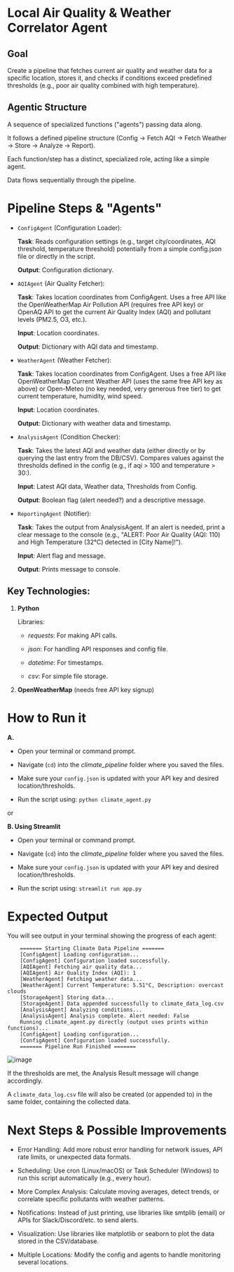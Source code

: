 # Local Air Quality & Weather Correlator Agent

## Goal

Create a pipeline that fetches current air quality and weather data for a specific location, stores it, and checks if conditions exceed predefined thresholds (e.g., poor air quality combined with high temperature).

## Agentic Structure

A sequence of specialized functions ("agents") passing data along.

It follows a defined pipeline structure (Config -> Fetch AQI -> Fetch Weather -> Store -> Analyze -> Report).

Each function/step has a distinct, specialized role, acting like a simple agent.

Data flows sequentially through the pipeline.


# Pipeline Steps & "Agents"

- `ConfigAgent` (Configuration Loader):
    
    **Task**: Reads configuration settings (e.g., target city/coordinates, AQI threshold, temperature threshold) potentially from a simple config.json file or directly in the script.
    
    **Output**: Configuration dictionary.

- `AQIAgent` (Air Quality Fetcher):

    **Task**: Takes location coordinates from ConfigAgent. Uses a free API like the OpenWeatherMap Air Pollution API (requires free API key) or OpenAQ API to get the current Air Quality Index (AQI) and pollutant levels (PM2.5, O3, etc.).
    
    **Input**: Location coordinates.
    
    **Output**: Dictionary with AQI data and timestamp.

- `WeatherAgent` (Weather Fetcher):

    **Task**: Takes location coordinates from ConfigAgent. Uses a free API like OpenWeatherMap Current Weather API (uses the same free API key as above) or Open-Meteo (no key needed, very generous free tier) to get current temperature, humidity, wind speed.
    
    **Input**: Location coordinates.
    
    **Output**: Dictionary with weather data and timestamp.

- `AnalysisAgent` (Condition Checker):

    **Task**: Takes the latest AQI and weather data (either directly or by querying the last entry from the DB/CSV). Compares values against the thresholds defined in the config (e.g., if aqi > 100 and temperature > 30:).
    
    **Input**: Latest AQI data, Weather data, Thresholds from Config.
    
    **Output**: Boolean flag (alert needed?) and a descriptive message.

- `ReportingAgent` (Notifier):
    
    **Task**: Takes the output from AnalysisAgent. If an alert is needed, print a clear message to the console (e.g., "ALERT: Poor Air Quality (AQI: 110) and High Temperature (32°C) detected in [City Name]!").
    
    **Input**: Alert flag and message.

    **Output**: Prints message to console.


## Key Technologies:

1. **Python**

    Libraries:

    - *requests*: For making API calls.

    - *json*: For handling API responses and config file.

    - *datetime*: For timestamps.

    - *csv*: For simple file storage.


2. **OpenWeatherMap** (needs free API key signup)


# How to Run it

**A.** 

- Open your terminal or command prompt.

- Navigate (`cd`) into the *climate_pipeline* folder where you saved the files.

- Make sure your `config.json` is updated with your API key and desired location/thresholds.

- Run the script using: `python climate_agent.py`

or

**B. Using Streamlit**

- Open your terminal or command prompt.

- Navigate (`cd`) into the *climate_pipeline* folder where you saved the files.

- Make sure your `config.json` is updated with your API key and desired location/thresholds.

- Run the script using: `streamlit run app.py`


# Expected Output

You will see output in your terminal showing the progress of each agent:

```
    ======= Starting Climate Data Pipeline =======
    [ConfigAgent] Loading configuration...
    [ConfigAgent] Configuration loaded successfully.
    [AQIAgent] Fetching air quality data...
    [AQIAgent] Air Quality Index (AQI): 1
    [WeatherAgent] Fetching weather data...
    [WeatherAgent] Current Temperature: 5.51°C, Description: overcast clouds
    [StorageAgent] Storing data...
    [StorageAgent] Data appended successfully to climate_data_log.csv
    [AnalysisAgent] Analyzing conditions...
    [AnalysisAgent] Analysis complete. Alert needed: False
    Running climate_agent.py directly (output uses prints within functions)...
    [ConfigAgent] Loading configuration...
    [ConfigAgent] Configuration loaded successfully.
    ======= Pipeline Run Finished =======
```

![image](https://github.com/user-attachments/assets/ffd55eba-43ab-44e8-a629-1b56187e22d6)



If the thresholds are met, the Analysis Result message will change accordingly.

A `climate_data_log.csv` file will also be created (or appended to) in the same folder, containing the collected data.


# Next Steps & Possible Improvements

* Error Handling: Add more robust error handling for network issues, API rate limits, or unexpected data formats.

* Scheduling: Use cron (Linux/macOS) or Task Scheduler (Windows) to run this script automatically (e.g., every hour).

* More Complex Analysis: Calculate moving averages, detect trends, or correlate specific pollutants with weather patterns.

* Notifications: Instead of just printing, use libraries like smtplib (email) or APIs for Slack/Discord/etc. to send alerts.

* Visualization: Use libraries like matplotlib or seaborn to plot the data stored in the CSV/database.

* Multiple Locations: Modify the config and agents to handle monitoring several locations.
